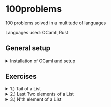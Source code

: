 # 100problems
100 problems solved in a multitude of languages

Languages used: OCaml, Rust


## General setup

<details>

<summary>Installation of OCaml and setup</summary>

### Install O'caml

On a mac:
```bash
brew install ocaml
brew install opam
```

### Initialize Opam

```bash
opam init
```

### Install an O'caml editor/IDE

VSCODE: Install the "OCaml Platform" extension for OCaml support.

### Create a new Ocaml project

You just need a `.ml` file. that is where you will write the function definition.

In a `.mli` file you will write the interface of the `.ml` file.

Then, you compile the `.ml` and `.mli` files.

```bash
ocamlc -c exercise1.mli 
ocamlc -c exercise1.ml
```

`.cmi` and `.cmo` files will be created accordingly.

Create a `test.ml` file there you will write tests using the solution defined in the `.ml` file.

Then create an executable from it, linking the dependencies:

```bash
ocamlc -o test exercise1.cmo test.ml
```

To run:

```bash
./test
```

### Update language server

If you see the IDE complaining, you might have to change version of the language server.

```bash
opam update
opam upgrade
opam list --all ocaml-lsp-server
opam install ocaml-lsp-server=<version>
```

### To format Ocaml

```bash
opam install ocamlformat
ocamlformat --print-config > .ocamlformat
```
</details>

## Exercises

<details>

<summary>1.) Tail of a List</summary>

```Ocaml
# last ["a" ; "b" ; "c" ; "d"];;
- : string option = Some "d"
# last [];;
- : 'a option = None
```

Solved in: 
- [x] [Ocaml](https://github.com/grocco/100problems/tree/main/Exercise1/Ocaml)
- [x] [Rust](https://github.com/grocco/100problems/tree/main/Exercise1/Rust)


</details>

<details>

<summary>2.) Last Two elements of a List</summary>

```Ocaml
# last_two ["a"; "b"; "c"; "d"];;
- : (string * string) option = Some ("c", "d")
# last_two ["a"];;
- : (string * string) option = None
```

Solved in: 
- [x] [Ocaml](https://github.com/grocco/100problems/tree/main/Exercise2/Ocaml)
- [x] [Rust](https://github.com/grocco/100problems/tree/main/Exercise2/Rust)


</details>

<details>

<summary>3.) N'th element of a List</summary>

```Ocaml
# List.nth ["a"; "b"; "c"; "d"; "e"] 2;;
- : string = "c"
# List.nth ["a"] 2;;
Exception: Failure "nth".
```

Solved in: 
- [x] [Ocaml](https://github.com/grocco/100problems/tree/main/Exercise3/Ocaml)
- [x] [Rust](https://github.com/grocco/100problems/tree/main/Exercise3/Rust)

</details>
